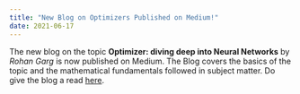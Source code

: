 ```yaml
---
title: "New Blog on Optimizers Published on Medium!"
date: 2021-06-17
---
```


The new blog on the topic **Optimizer: diving deep into Neural Networks** by *Rohan Garg* is now published on Medium. The Blog covers the basics of the topic and the mathematical fundamentals followed in subject matter. Do give the blog a read [here](https://medium.com/vlgiitr/optimizer-diving-into-deep-neural-networks-94a6ee28f7c5).


